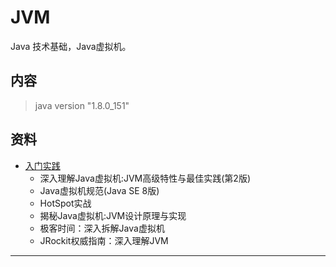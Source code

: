 #   JVM

Java 技术基础，Java虚拟机。

##  内容

>   java version "1.8.0_151"


##  资料

-   [入门实践](action/README.md)
    -   深入理解Java虚拟机:JVM高级特性与最佳实践(第2版)
    -   Java虚拟机规范(Java SE 8版)
    -   HotSpot实战
    -   揭秘Java虚拟机:JVM设计原理与实现
    -   极客时间：深入拆解Java虚拟机
    -   JRockit权威指南：深入理解JVM

----

